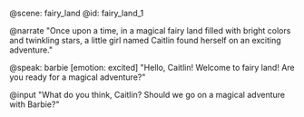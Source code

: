 @scene: fairy_land
@id: fairy_land_1

@narrate
"Once upon a time, in a magical fairy land filled with bright colors and twinkling stars, a little girl named Caitlin found herself on an exciting adventure."

@speak: barbie
[emotion: excited]
"Hello, Caitlin! Welcome to fairy land! Are you ready for a magical adventure?"

@input
"What do you think, Caitlin? Should we go on a magical adventure with Barbie?"